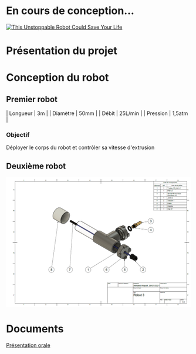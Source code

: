 # En cours de conception...

[![This Unstoppable Robot Could Save Your Life](https://res.cloudinary.com/marcomontalbano/image/upload/v1633795318/video_to_markdown/images/youtube--qevIIQHrJZg-c05b58ac6eb4c4700831b2b3070cd403.jpg)](https://www.youtube.com/watch?v=qevIIQHrJZg "This Unstoppable Robot Could Save Your Life")

# Présentation du projet
# Conception du robot
## Premier robot

| Longueur | 3m      |
| Diamètre | 50mm    |
| Débit    | 25L/min |
| Pression | 1,5atm  |

### Objectif
Déployer le corps du robot et contrôler sa vitesse d'extrusion
## Deuxième robot

![Robot3_vue_eclatee](Robot3_vue_eclatee.png)

# Documents
[Présentation orale](https://www.overleaf.com/read/zycrhdjdwmsb)
